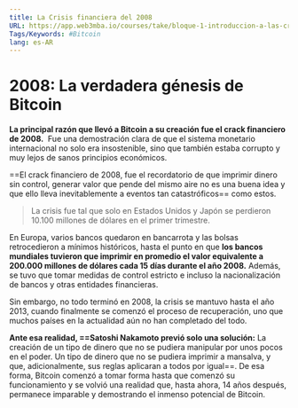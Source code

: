 ```yaml
---
title: La Crisis financiera del 2008
URL: https://app.web3mba.io/courses/take/bloque-1-introduccion-a-las-criptomonedas/texts/35223179-u1-2-1-la-crisis-financiera-del-2008
Tags/Keywords: #Bitcoin
lang: es-AR
---
```

# 2008:  La verdadera génesis de Bitcoin
**La principal razón que llevó a Bitcoin a su creación fue el crack financiero de 2008.** 
Fue una demostración clara de que el sistema monetario internacional no solo era insostenible, sino que también estaba corrupto y muy lejos de sanos principios económicos.

==El crack financiero de 2008, fue el recordatorio de que imprimir dinero sin control, generar valor que pende del mismo aire no es una buena idea y que ello lleva inevitablemente a eventos tan catastróficos== como estos.

> La crisis fue tal que solo en Estados Unidos y Japón se perdieron 10.100 millones de dólares en el primer trimestre.

En Europa, varios bancos quedaron en bancarrota y las bolsas retrocedieron a mínimos históricos, hasta el punto en que **los bancos mundiales tuvieron que imprimir en promedio el valor equivalente a 200.000 millones de dólares cada 15 días durante el año 2008.** Además, se tuvo que tomar medidas de control estricto e incluso la nacionalización de bancos y otras entidades financieras.

Sin embargo, no todo terminó en 2008, la crisis se mantuvo hasta el año 2013, cuando finalmente se comenzó el proceso de recuperación, uno que muchos países en la actualidad aún no han completado del todo.

**Ante esa realidad, ==Satoshi Nakamoto previó solo una solución:** La creación de un tipo de dinero que no se pudiera manipular por unos pocos en el poder. Un tipo de dinero que no se pudiera imprimir a mansalva, y que, adicionalmente, sus reglas aplicaran a todos por igual==. De esa forma, Bitcoin comenzó a tomar forma hasta que comenzó su funcionamiento y se volvió una realidad que, hasta ahora, 14 años después, permanece imparable y demostrando el inmenso potencial de Bitcoin.